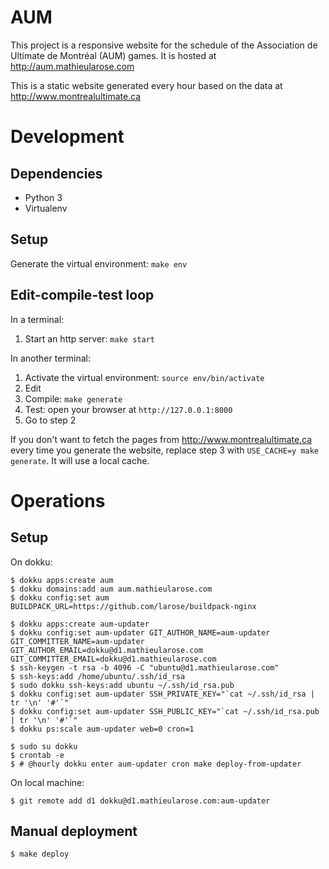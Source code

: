 # AUM

This project is a responsive website for the schedule of the
Association de Ultimate de Montréal (AUM) games. It is hosted at
http://aum.mathieularose.com

This is a static website generated every hour based on the data at
http://www.montrealultimate.ca


# Development

## Dependencies

- Python 3
- Virtualenv

## Setup

Generate the virtual environment: `make env`

## Edit-compile-test loop

In a terminal:

1. Start an http server: `make start`

In another terminal:

1. Activate the virtual environment: `source env/bin/activate`
2. Edit
3. Compile: `make generate`
4. Test: open your browser at `http://127.0.0.1:8000`
5. Go to step 2

If you don't want to fetch the pages from
http://www.montrealultimate.ca every time you generate the website,
replace step 3 with `USE_CACHE=y make generate`. It will use a local
cache.

# Operations

## Setup

On dokku:

```
$ dokku apps:create aum
$ dokku domains:add aum aum.mathieularose.com
$ dokku config:set aum BUILDPACK_URL=https://github.com/larose/buildpack-nginx
```

```
$ dokku apps:create aum-updater
$ dokku config:set aum-updater GIT_AUTHOR_NAME=aum-updater GIT_COMMITTER_NAME=aum-updater GIT_AUTHOR_EMAIL=dokku@d1.mathieularose.com GIT_COMMITTER_EMAIL=dokku@d1.mathieularose.com
$ ssh-keygen -t rsa -b 4096 -C "ubuntu@d1.mathieularose.com"
$ ssh-keys:add /home/ubuntu/.ssh/id_rsa
$ sudo dokku ssh-keys:add ubuntu ~/.ssh/id_rsa.pub
$ dokku config:set aum-updater SSH_PRIVATE_KEY="`cat ~/.ssh/id_rsa | tr '\n' '#'`"
$ dokku config:set aum-updater SSH_PUBLIC_KEY="`cat ~/.ssh/id_rsa.pub | tr '\n' '#'`"
$ dokku ps:scale aum-updater web=0 cron=1
```

```
$ sudo su dokku
$ crontab -e
$ # @hourly dokku enter aum-updater cron make deploy-from-updater
```

On local machine:

```
$ git remote add d1 dokku@d1.mathieularose.com:aum-updater
```


## Manual deployment

```
$ make deploy
```

